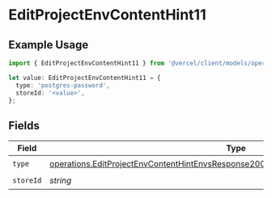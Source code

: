 # EditProjectEnvContentHint11

## Example Usage

```typescript
import { EditProjectEnvContentHint11 } from '@vercel/client/models/operations';

let value: EditProjectEnvContentHint11 = {
  type: 'postgres-password',
  storeId: '<value>',
};
```

## Fields

| Field     | Type                                                                                                                                                                                           | Required           | Description |
| --------- | ---------------------------------------------------------------------------------------------------------------------------------------------------------------------------------------------- | ------------------ | ----------- |
| `type`    | [operations.EditProjectEnvContentHintEnvsResponse200ApplicationJSONResponseBody111Type](../../models/operations/editprojectenvcontenthintenvsresponse200applicationjsonresponsebody111type.md) | :heavy_check_mark: | N/A         |
| `storeId` | _string_                                                                                                                                                                                       | :heavy_check_mark: | N/A         |
